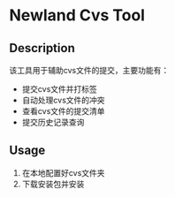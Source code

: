 # Newland Cvs Tool

## Description

该工具用于辅助cvs文件的提交，主要功能有：

- 提交cvs文件并打标签
- 自动处理cvs文件的冲突
- 查看cvs文件的提交清单
- 提交历史记录查询

## Usage

1. 在本地配置好cvs文件夹
2. 下载安装包并安装

